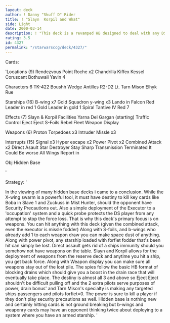 ```yaml
---
layout: deck
author: ! Danny "Skuff D" Rider
title: ! "Slayn  Korpil and What"
side: Light
date: 2000-03-14
description: ! "This deck is a revamped HB designed to deal with any DS starships the old fashioned way...hitting them."
rating: 3.5
id: 4327
permalink: "/starwarsccg/deck/4327/"
---
```

Cards: 

'Locations (9)
Rendezvous Point
Roche x2
Chandrilla
Kiffex
Kessel
Coruscant
Bothuwaii
Yavin 4

Characters 6
TK-422
Boushh
Wedge Antilles
R2-D2
Lt. Tarn Mison
Elhyk Rue

Starships (16)
B-wing x7
Gold Squadron y-wing x3
Lando in Falcon
Red Leader in red 1
Gold Leader in gold 1
Spiral
Tantive IV
Red 7

Effects (7)
Slayn & Korpil Facilities
Yarna Del Gargan (starting)
Traffic Control
Eject Eject
S-Foils
Rebel Fleet
Weapon Display

Weapons (6)
Proton Torpedoes x3
Intruder Missle x3

Interrupts (15)
Signal x3
Hyper escape x2
Power Pivot x2
Combined Attack x2
Direct Asault
Star Destroyer
Stay Sharp
Transmission Terminated
It Could Be worse
All Wings Report in

Obj
Hidden Base

'

Strategy: '

In the viewing of many hidden base decks i came to a conclusion. While the X-wing swarm is a powerful tool, it must have destiny to kill key cards like Boba in Slave 1 and Zuckuss in Mist Hunter, should the opponent have Security Precautions out. Also a simple deployment of the Executor to a 'occupation' system and a quick probe protects the DS player from any attempt to stop the force loss.
     That is why this deck's primary focus is on weapons. You can hit anything with this deck (given the combined attack, even the executor is missle fodder) Along with S-foils, and b-wings who already add 1 to each weapon draw you can make space dust of anything. Along with power pivot, any starship loaded with forfiet fodder that's been hit can simply be lost. Direct assault gets rid of a ships immunity should you somehow not have weapons on the table.
Slayn and Korpil allows for the deployment of weapons from the reserve deck and anytime you hit a ship, you get back force. Along with Weapon display you can make sure all weapons stay out of the lost pile.
The spies follow the basic HB format of blocking drains which should give you a boost in the drain race that will eventually take place.
The destiny is almost all 3 and above so Eject Eject shouldn't be difficult pulling off and the 2 extra pilots serve purposes of power, drain bonus' and Tarn Mison's specialty is making any targeted ships passengers and pilots forfiet=0.
The power is sure to kill a player if they don't play security precautions as well.
Hidden base is nothing new and certainly hitting cards is not ground breaking but b-wings and weaponry cards may have an opponent thinking twice about deploying to a system where you have an armed starship. '
